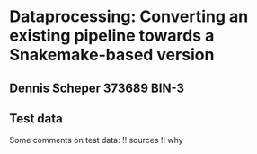 # Dataprocessing: Converting an existing pipeline towards a Snakemake-based version
Dennis Scheper
373689
BIN-3
---

## Test data
Some comments on test data:
    !! sources
    !! why

## 
